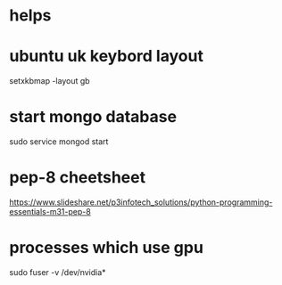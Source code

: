 # helps

# ubuntu uk keybord layout
setxkbmap -layout gb  

# start mongo database
sudo service mongod start

# pep-8 cheetsheet
https://www.slideshare.net/p3infotech_solutions/python-programming-essentials-m31-pep-8

# processes which use gpu
sudo fuser -v /dev/nvidia*


